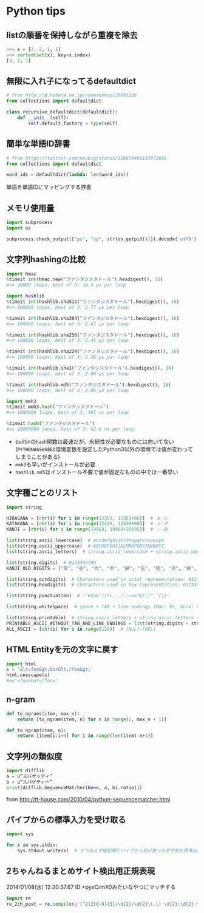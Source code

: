 # Python tips
## listの順番を保持しながら重複を除去
```python
>>> x = [3, 2, 1, 1]
>>> sorted(set(x), key=x.index)
[3, 2, 1]
```

## 無限に入れ子になってるdefaultdict
```python
# from http://d.hatena.ne.jp/cheeseshop/20091226
from collections import defaultdict

class recursive_defaultdict(defaultdict):
    def __init__(self):
        self.default_factory = type(self)
```
## 簡単な単語ID辞書
```python
# from https://twitter.com/neubig/status/328679465137872896
from collections import defaultdict

word_ids = defaultdict(lambda: len(word_ids))
```
単語を単語IDにマッピングする辞書

## メモリ使用量
```python
import subprocess
import os

subprocess.check_output(["ps", "up", str(os.getpid())]).decode('utf8').split()[16]
```

## 文字列hashingの比較
```python
import hmac
%timeit int(hmac.new("ファンタジスタドール").hexdigest(), 16)
#=> 10000 loops, best of 3: 14.3 µs per loop

import hashlib
%timeit int(hashlib.sha512("ファンタジスタドール").hexdigest(), 16)
#=> 100000 loops, best of 3: 2.77 µs per loop

%timeit int(hashlib.sha384("ファンタジスタドール").hexdigest(), 16)
#=> 100000 loops, best of 3: 2.67 µs per loop

%timeit int(hashlib.sha256("ファンタジスタドール").hexdigest(), 16)
#=> 100000 loops, best of 3: 2.45 µs per loop

%timeit int(hashlib.sha224("ファンタジスタドール").hexdigest(), 16)
#=> 100000 loops, best of 3: 2.36 µs per loop

%timeit int(hashlib.sha1("ファンタジスタドール").hexdigest(), 16)
#=> 100000 loops, best of 3: 2.08 µs per loop

%timeit int(hashlib.md5("ファンタジスタドール").hexdigest(), 16)
#=> 100000 loops, best of 3: 2.06 µs per loop

import mmh3
%timeit mmh3.hash("ファンタジスタドール")
#=> 1000000 loops, best of 3: 183 ns per loop

%timeit hash("ファンタジスタドール")
#=> 10000000 loops, best of 3: 62.6 ns per loop
```

- builtinの`hash`関数は最速だが、永続性が必要なものには向いてない (`PYTHONHASHSEED`環境変数を設定したPython3以外の環境では値が変わってしまうことがある)
- `mmh3`も早いがインストールが必要
- `hashlib.md5`はインストール不要で値が固定なものの中では一番早い

## 文字種ごとのリスト
```python
import string

HIRAGANA = [chr(i) for i in range(12353, 12353+86)]  # ぁ-ゖ
KATAKANA = [chr(i) for i in range(12449, 12449+90)]  # ァ-ヺ
KANJI = [chr(i) for i in range(19968, 19968+20935)]  # 一-鿆

list(string.ascii_lowercase)  # abcdefghijklmnopqrstuvwxyz
list(string.ascii_uppercase)  # ABCDEFGHIJKLMNOPQRSTUVWXYZ
list(string.ascii_letters)  # string.ascii_lowercase + string.ascii_uppercase (i.e.) abcdefghijklmnopqrstuvwxyzABCDEFGHIJKLMNOPQRSTUVWXYZ

list(string.digits)  # 0123456789
KANJI_OLD_DIGITS = ["零", "壱", "弐", "参", "肆", "伍", "陸", "漆", "捌", "玖"]

list(string.octdigits)  # Characters used in octal representation: 01234567
list(string.hexdigits)  # Characters used in hex representation: 0123456789abcdefABCDEF

list(string.punctuation)  # !"#$%&'()*+,-./:;<=>?@[\]^_`{|}~

list(string.whitespace)  # space + TAB + line endings (Mac: ¥r, Unix: ¥n, and DOS: ¥r¥n)

list(string.printable)  # string.ascii_letters + string.ascii_letters + string.punctuation + string.whitespace
PRINTABLE_ASCII_WITHOUT_TAB_AND_LINE_ENDINGS = list(string.digits + string.ascii_letters + string.punctuation + " ")
ALL_ASCII = [chr(i) for i in range(128)]  # [NUL]-[DEL]
```

## HTML Entityを元の文字に戻す

```python
import html
s = '&lt;foo&gt;bar&lt;/foo&gt;'
html.unescape(s)
#=>'<foo>bar</foo>'
```

## n-gram

```python
def to_ngrams(item, max_n):
    return [to_ngram(item, n) for n in range(2, max_n + 1)]

def to_ngram(item, n):
    return [item[i:i+n] for i in range(len(item)-n+1)]
```

## 文字列の類似度

```python
import difflib
a = u”スパゲッティ”
b = u”スパゲティー”
print(difflib.SequenceMatcher(None, a, b).ratio())
```
from http://tt-house.com/2010/04/python-sequencematcher.html

## パイプからの標準入力を受け取る

```python
import sys

for x in sys.stdin:
    sys.stdout.write(x)  # とりあえず確認用にパイプから受け取った文字列を標準出力してみる
```

## 2ちゃんねるまとめサイト検出用正規表現

2014/01/08(水) 12:30:37.67 ID:+pyxCrmX0みたいなやつにマッチする

```python
import re
re_2ch_post = re.compile(u'[^2]2[0-9]{3}/\d{2}/\d{2}\(.\) \d{2}:\d{2}:\d{2}\.\d{2} ID:[\w\d\+\/]+')
```
